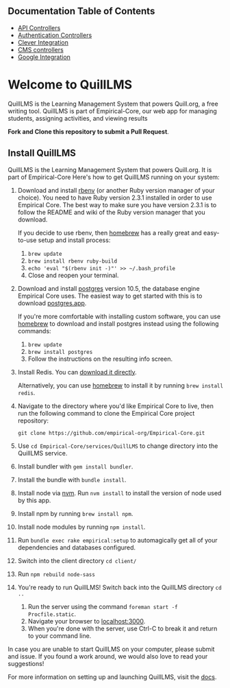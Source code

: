 ## Documentation Table of Contents

* [API Controllers](https://github.com/empirical-org/Empirical-Core/blob/develop/app/controllers/api/README.md)
* [Authentication Controllers](https://github.com/empirical-org/Empirical-Core/blob/develop/app/controllers/auth/README.md)
* [Clever Integration](https://github.com/empirical-org/Empirical-Core/blob/develop/app/services/clever_integration/README.md)
* [CMS controllers](https://github.com/empirical-org/Empirical-Core/blob/develop/app/controllers/cms/README.md)
* [Google Integration](https://github.com/empirical-org/Empirical-Core/blob/develop/app/services/google_integration/README.md)

# Welcome to QuillLMS

QuillLMS is the Learning Management System that powers Quill.org, a free writing tool. QuillLMS is part of Empirical-Core, our web app for managing students, assigning activities, and viewing results

**Fork and Clone this repository to submit a Pull Request**.

## Install QuillLMS

QuillLMS is the Learning Management System that powers Quill.org. It is part of Empirical-Core Here's how to get QuillLMS running on your system:

1. Download and install [rbenv](https://github.com/sstephenson/rbenv) (or another Ruby version manager of your choice). You need to have Ruby version 2.3.1 installed in order to use Empirical Core. The best way to make sure you have version 2.3.1 is to follow the README and wiki of the Ruby version manager that you download.

    If you decide to use rbenv, then [homebrew](http://brew.sh/) has a really great and easy-to-use setup and install process:

    1. `brew update`
    2. `brew install rbenv ruby-build`
    3. `echo 'eval "$(rbenv init -)"' >> ~/.bash_profile`
    4. Close and reopen your terminal.


2. Download and install [postgres](http://www.postgresql.org/) version 10.5, the database engine Empirical Core uses. The easiest way to get started with this is to download [postgres.app](http://postgresapp.com/).

    If you're more comfortable with installing custom software, you can use [homebrew](http://brew.sh/) to download and install postgres instead using the following commands:

    1. `brew update`
    2. `brew install postgres`
    3. Follow the instructions on the resulting info screen.


3. Install Redis. You can [download it directly](http://redis.io/download).

    Alternatively, you can use [homebrew](http://brew.sh/) to install it by running `brew install redis`.


4. Navigate to the directory where you'd like Empirical Core to live, then run the following command to clone the Empirical Core project repository:

    `git clone https://github.com/empirical-org/Empirical-Core.git`


5. Use `cd Empirical-Core/services/QuillLMS` to change directory into the QuillLMS service.

6. Install bundler with `gem install bundler`.

7. Install the bundle with `bundle install`.

8. Install node via [nvm](https://github.com/creationix/nvm#installation). Run `nvm install` to install the version of node used by this app.

9. Install npm by running `brew install npm`.

10. Install node modules by running `npm install`.

11. Run `bundle exec rake empirical:setup` to automagically get all of your dependencies and databases configured.

12. Switch into the client directory `cd client/`

13. Run `npm rebuild node-sass`

14. You're ready to run QuillLMS! Switch back into the QuillLMS directory `cd ..`

    1. Run the server using the command `foreman start -f Procfile.static`.
    2. Navigate your browser to [localhost:3000](http://localhost:3000).
    3. When you're done with the server, use Ctrl-C to break it and return to your command line.


In case you are unable to start QuillLMS on your computer, please submit and issue. If you found a work around, we would also love to read your suggestions! 

For more information on setting up and launching QuillLMS, visit the [docs](https://docs.quill.org/misc/setting_up.html). 
